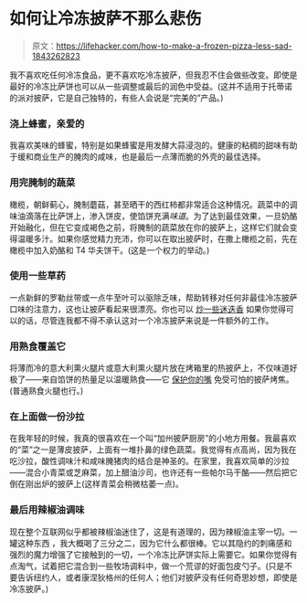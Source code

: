 # 如何让冷冻披萨不那么悲伤

> 原文：<https://lifehacker.com/how-to-make-a-frozen-pizza-less-sad-1843262823>

我不喜欢吃任何冷冻食品，更不喜欢吃冷冻披萨，但我忍不住会做些改变。即使是最好的冷冻比萨饼也可以从一些调整或最后的润色中受益。(这并不适用于托蒂诺的派对披萨，它是自己独特的，有些人会说是“完美的”产品。)



### 浇上蜂蜜，亲爱的

我喜欢美味的蜂蜜，特别是如果蜂蜜是用发酵大蒜浸泡的。健康的粘稠的甜味有助于缓和商业生产的腌肉的咸味，也是最后一点薄而脆的外壳的最佳选择。

### 用完腌制的蔬菜

橄榄，朝鲜蓟心，腌制蘑菇，甚至晒干的西红柿都非常适合这种情况。蔬菜中的调味油滴落在比萨饼上，渗入饼皮，使馅饼充满*味道*。为了达到最佳效果，一旦奶酪开始融化，但在它变成褐色之前，将腌制的蔬菜放在你的披萨上，这样它们就会变得温暖多汁。如果你感觉精力充沛，你可以在取出披萨时，在撒上橄榄之前，先在橄榄中加入奶酪和 T4 华夫饼干。(这是一个权力的举动。)

### 使用一些草药

一点新鲜的罗勒丝带或一点牛至叶可以驱除乏味，帮助转移对任何非最佳冷冻披萨口味的注意力，这也让披萨看起来很漂亮。你也可以 [炒一些迷迭香](https://skillet.lifehacker.com/how-to-fry-herbs-and-what-to-do-with-them-1819186346) 如果你觉得可以的话，尽管连我都不得不承认这对一个冷冻披萨来说是一件额外的工作。

### 用熟食覆盖它

将薄而冷的意大利熏火腿片或意大利熏火腿片放在烤箱里的热披萨上，不仅味道好极了——来自馅饼的热量足以温暖熟食——它 [保护你的嘴](https://lifehacker.com/protect-your-mouth-from-hot-pizza-with-slices-of-mortad-1841519562) 免受可怕的披萨烤焦。(普通熟食火腿也行。)

### 在上面做一份沙拉

在我年轻的时候，我真的很喜欢在一个叫“加州披萨厨房”的小地方用餐。我最喜欢的“菜”之一是薄皮披萨，上面有一堆扑鼻的绿色蔬菜。我觉得有点高尚，因为我在吃沙拉，酸性调味汁和咸味腌猪肉的结合是神圣的。在家里，我喜欢简单的沙拉——混合小青菜或芝麻菜，加上醋油沙司，也许还有一些帕尔马干酪——然后把它倒在刚出炉的披萨上(这样青菜会稍微枯萎一点)。

### 最后用辣椒油调味

现在整个互联网似乎都被辣椒油迷住了，这是有道理的，因为辣椒油主宰一切。一罐这种东西 ，我大概喝了三分之二，因为它什么都很棒。它以其隐约的刺痛感和强烈的魔力增强了它接触到的一切，一个冷冻比萨饼实际上需要它。如果你觉得有点淘气，试着把它混合到一些牧场调料中，做一个荒谬的好面包皮勺子。(只是不要告诉纽约人，或者康涅狄格州的任何人；他们对披萨没有任何奇思妙想，即使是冷冻披萨。)